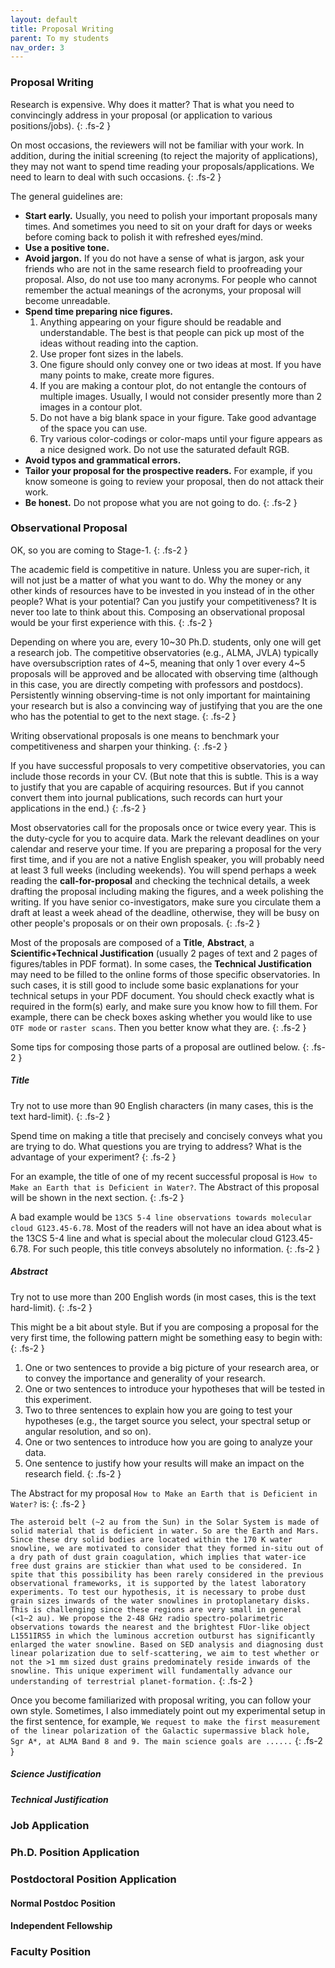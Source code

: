 ```yaml
---
layout: default
title: Proposal Writing
parent: To my students
nav_order: 3
---
```



### Proposal Writing

Research is expensive. Why does it matter? That is what you need to convincingly address in your proposal (or application to various positions/jobs).
{: .fs-2 }

On most occasions, the reviewers will not be familiar with your work. In addition, during the initial screening (to reject the majority of applications), they may not want to spend time reading your proposals/applications. We need to learn to deal with such occasions.
{: .fs-2 }

The general guidelines are:
- **Start early.** Usually, you need to polish your important proposals many times. And sometimes you need to sit on your draft for days or weeks before coming back to polish it with refreshed eyes/mind.
- **Use a positive tone.**
- **Avoid jargon.**
    If you do not have a sense of what is jargon, ask your friends who are not in the same research field to proofreading your proposal. Also, do not use too many acronyms. For people who cannot remember the actual meanings of the acronyms, your proposal will become unreadable. 
- **Spend time preparing nice figures.**
    1. Anything appearing on your figure should be readable and understandable. The best is that people can pick up most of the ideas without reading into the caption.
    2. Use proper font sizes in the labels. 
    3. One figure should only convey one or two ideas at most. If you have many points to make, create more figures.
    4. If you are making a contour plot, do not entangle the contours of multiple images. Usually, I would not consider presently more than 2 images in a contour plot.
    5. Do not have a big blank space in your figure. Take good advantage of the space you can use.
    6. Try various color-codings or color-maps until your figure appears as a nice designed work. Do not use the saturated default RGB.
- **Avoid typos and grammatical errors.**
- **Tailor your proposal for the prospective readers.** For example, if you know someone is going to review your proposal, then do not attack their work.
- **Be honest.** Do not propose what you are not going to do.
{: .fs-2 }


### Observational Proposal

OK, so you are coming to Stage-1.
{: .fs-2 }

The academic field is competitive in nature. Unless you are super-rich, it will not just be a matter of what you want to do. Why the money or any other kinds of resources have to be invested in you instead of in the other people?  What is your potential? Can you justify your competitiveness? It is never too late to think about this. Composing an observational proposal would be your first experience with this.
{: .fs-2 }

Depending on where you are, every 10~30 Ph.D. students, only one will get a research job. The competitive observatories (e.g., ALMA, JVLA) typically have oversubscription rates of 4~5, meaning that only 1 over every 4~5 proposals will be approved and be allocated with observing time (although in this case, you are directly competing with professors and postdocs). Persistently winning observing-time is not only important for maintaining your research but is also a convincing way of justifying that you are the one who has the potential to get to the next stage. 
{: .fs-2 }

 Writing observational proposals is one means to benchmark your competitiveness and sharpen your thinking. 
{: .fs-2 }
 
 If you have successful proposals to very competitive observatories, you can include those records in your CV. (But note that this is subtle. This is a way to justify that you are capable of acquiring resources. But if you cannot convert them into journal publications, such records can hurt your applications in the end.)
{: .fs-2 }
 
 Most observatories call for the proposals once or twice every year. This is the duty-cycle for you to acquire data. Mark the relevant deadlines on your calendar and reserve your time. If you are preparing a proposal for the very first time, and if you are not a native English speaker, you will probably need at least 3 full weeks (including weekends). You will spend perhaps a week reading the **call-for-proposal** and checking the technical details, a week drafting the proposal including making the figures, and a week polishing the writing. If you have senior co-investigators, make sure you circulate them a draft at least a week ahead of the deadline, otherwise, they will be busy on other people's proposals or on their own proposals.
{: .fs-2 }
 
 Most of the proposals are composed of a **Title**, **Abstract**, a **Scientific+Technical Justification** (usually 2 pages of text and 2 pages of figures/tables in PDF format). In some cases, the **Technical Justification** may need to be filled to the online forms of those specific observatories. In such cases, it is still good to include some basic explanations for your technical setups in your PDF document. You should check exactly what is required in the form(s) early, and make sure you know how to fill them. For example, there can be check boxes asking whether you would like to use `OTF mode` or `raster scans`. Then you better know what they are.
{: .fs-2 }
 
 Some tips for composing those parts of a proposal are outlined below.
{: .fs-2 }

##### Title

Try not to use more than 90 English characters (in many cases, this is the text hard-limit).
{: .fs-2 }

Spend time on making a title that precisely and concisely conveys what you are trying to do. What questions you are trying to address? What is the advantage of your experiment? 
{: .fs-2 }

For an example, the title of one of my recent successful proposal is `How to Make an Earth that is Deficient in Water?`. The Abstract of this proposal will be shown in the next section.
{: .fs-2 }

A bad example would be `13CS 5-4 line observations towards molecular cloud G123.45-6.78`. Most of the readers will not have an idea about what is the 13CS 5-4 line and what is special about the molecular cloud G123.45-6.78. For such people, this title conveys absolutely no information.
{: .fs-2 }


##### Abstract

Try not to use more than 200 English words (in most cases, this is the text hard-limit).
{: .fs-2 }

This might be a bit about style. But if you are composing a proposal for the very first time, the following pattern might be something easy to begin with:
{: .fs-2 }

1. One or two sentences to provide a big picture of your research area, or to convey the importance and generality of your research.
2. One or two sentences to introduce your hypotheses that will be tested in this experiment.
3. Two to three sentences to explain how you are going to test your hypotheses (e.g., the target source you select, your spectral setup or angular resolution, and so on).
4. One or two sentences to introduce how you are going to analyze your data.
5. One sentence to justify how your results will make an impact on the research field. 
{: .fs-2 }

The Abstract for my proposal `How to Make an Earth that is Deficient in Water?` is:
{: .fs-2 }


`The asteroid belt (~2 au from the Sun) in the Solar System is made of solid material that is deficient in water. So are the Earth and Mars. Since these dry solid bodies are located within the 170 K water snowline, we are motivated to consider that they formed in-situ out of a dry path of dust grain coagulation, which implies that water-ice free dust grains are stickier than what used to be considered. In spite that this possibility has been rarely considered in the previous observational frameworks, it is supported by the latest laboratory experiments. To test our hypothesis, it is necessary to probe dust grain sizes inwards of the water snowlines in protoplanetary disks. This is challenging since these regions are very small in general (<1~2 au). We propose the 2-48 GHz radio spectro-polarimetric observations towards the nearest and the brightest FUor-like object L1551IRS5 in which the luminous accretion outburst has significantly enlarged the water snowline. Based on SED analysis and diagnosing dust linear polarization due to self-scattering, we aim to test whether or not the >1 mm sized dust grains predominately reside inwards of the snowline. This unique experiment will fundamentally advance our understanding of terrestrial planet-formation.`
{: .fs-2 }

Once you become familiarized with proposal writing, you can follow your own style. Sometimes, I also immediately point out my experimental setup in the first sentence, for example, `We request to make the first measurement of the linear polarization of the Galactic supermassive black hole, Sgr A*, at ALMA Band 8 and 9. The main science goals are ......` 
{: .fs-2 }

##### Science Justification

##### Technical Justification



### Job Application

### Ph.D. Position Application

### Postdoctoral Position Application

#### Normal Postdoc Position

#### Independent Fellowship



### Faculty Position
